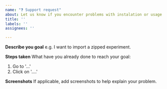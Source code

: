 ```yaml
---
name: "❓ Support request"
about: Let us know if you encounter problems with instalation or usage
title: ''
labels: ''
assignees: ''

---
```


**Describe you goal**
e.g. I want to import a zipped experiment.

**Steps taken**
What have you already done to reach your goal:
1. Go to '...'
2. Click on '....'

**Screenshots**
If applicable, add screenshots to help explain your problem.
